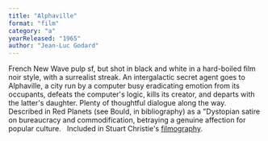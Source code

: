```yaml
---
title: "Alphaville"
format: "film"
category: "a"
yearReleased: "1965"
author: "Jean-Luc Godard"
---
```

French New Wave pulp sf, but shot in black  and white in a hard-boiled film noir style, with a surrealist streak. An  intergalactic secret agent goes to Alphaville, a city run by a computer busy  eradicating emotion from its occupants, defeats the computer's logic, kills its  creator, and departs with the latter's daughter. Plenty of thoughtful dialogue  along the way.
 
Described in Red Planets (see Bould, in bibliography) as a "Dystopian satire on  bureaucracy and commodification, betraying a genuine affection for popular  culture.
 
Included in Stuart Christie's <a href="http://www.christiebooks.com/player/anarchy.html">filmography</a>.
 
